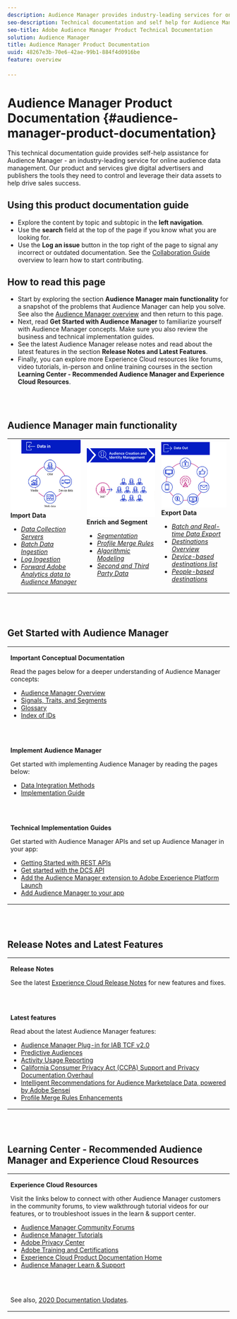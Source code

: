```yaml
---
description: Audience Manager provides industry-leading services for online audience data management. Our product and services give digital advertisers and publishers the tools they need to control and leverage their data assets to help drive sales success.
seo-description: Technical documentation and self help for Audience Manager (AAM). AAM provides industry-leading services for online audience data management, and give digital advertisers and publishers the tools they need to control and leverage their data assets to help drive sales success.
seo-title: Adobe Audience Manager Product Technical Documentation
solution: Audience Manager
title: Audience Manager Product Documentation
uuid: 48267e3b-70e6-42ae-99b1-884f4d0916be
feature: overview

---
```



# Audience Manager Product Documentation {#audience-manager-product-documentation}

This technical documentation guide provides self-help assistance for Audience Manager - an industry-leading service for online audience data management. Our product and services give digital advertisers and publishers the tools they need to control and leverage their data assets to help drive sales success.

## Using this product documentation guide

* Explore the content by topic and subtopic in the **left navigation**.
* Use the **search** field at the top of the page if you know what you are looking for.
* Use the **Log an issue** button in the top right of the page to signal any incorrect or outdated documentation. See the [Collaboration Guide](https://docs.adobe.com/content/help/en/contributor/contributor-guide/introduction.html) overview to learn how to start contributing.

## How to read this page

* Start by exploring the section **Audience Manager main functionality** for a snapshot of the problems that Audience Manager can help you solve. See also the [Audience Manager overview](/help/using/overview/aam-overview.md) and then return to this page.
* Next, read **Get Started with Audience Manager** to familiarize yourself with Audience Manager concepts. Make sure you also review the business and technical implementation guides.
* See the latest Audience Manager release notes and read about the latest features in the section **Release Notes and Latest Features**.
* Finally, you can explore more Experience Cloud resources like forums, video tutorials, in-person and online training courses in the section **Learning Center - Recommended Audience Manager and Experience Cloud Resources**.

<br>&nbsp;

## Audience Manager main functionality

<table>
   <td>
      <img alt="Data In" src="/help/using/overview/assets/data-in.png"/>
      <div>
         <b>Import Data</b>
      </div>
      <p>
         <em><ul><li><a href="/help/using/api/dcs-intro/dcs-api-reference/dcs-api-reference-overview.md">Data Collection Servers</a></li><li><a href="/help/using/integration/sending-audience-data/batch-data-transfer-explained/batch-data-transfer-overview.md">Batch Data Ingestion</a></li><li><a href="/help/using/reporting/audience-optimization-reports/metadata-files-intro/metadata-files-intro.md">Log Ingestion</a></li><li><a href="/help/using/integration/integration-other-solutions/audience-management-module.md">Forward Adobe Analytics data to Audience Manager</a></li></ul></em>
      <p>
   </td>
   <td>
      <img alt="Enrich and Segment" src="/help/using/overview/assets/enrich-segment.png"/>
      <div>
         <b>Enrich and Segment</b>
      </div>
      <p>
       <em><ul><li><a href="/help/using/features/segments/segments-purpose.md">Segmentation</a></li><li><a href="/help/using/features/profile-merge-rules/merge-rules-overview.md">Profile Merge Rules</a></li><li><a href="/help/using/features/algorithmic-models/understanding-models.md">Algorithmic Modeling</a></li><li><a href="/help/using/overview/data-types-collected.md">Second and Third Party Data</a></li></ul></em>
      <p>
   </td>
   <td>
      <img alt="Data Out" src="/help/using/overview/assets/data-out.png"/>
      </a>
      <div>
         <b>Export Data</b>
      </div>
      <p>
      <p>
         <em><ul><li><a href="/help/using/integration/receiving-audience-data/receiving-audience-data-overview.md">Batch and Real-time Data Export</a></li><li><a href="/help/using/features/destinations/destinations.md">Destinations Overview</a></li><li><a href="/help/using/features/destinations/device-based-destinations-list.md">Device-based destinations list</a></li><li><a href="/help/using/features/destinations/people-based-destinations-overview.md">People-based destinations</a></li></ul></em> 
      <p>
      <p>
   </td>
</table>


<br>&nbsp;

## Get Started with Audience Manager

<table> 
 <tbody> 
  <tr> 
   <td colname="col1"> <p><b>Important Conceptual Documentation</b></p>
   <p>Read the pages below for a deeper understanding of Audience Manager concepts: 
   <ul><li><a href="/help/using/overview/aam-overview.md"> Audience Manager Overview</a></li><li><a href="/help/using/reference/signal-trait-segment.md">Signals, Traits, and Segments</a></li><li><a href="/help/using/reference/aam-glossary.md"> Glossary</a> </li><li><a href="/help/using/reference/ids-in-aam.md">Index of IDs</a></li></ul></p>
   <br>&nbsp;
   <p><b>Implement Audience Manager</b></p>
   <p> Get started with implementing Audience Manager by reading the pages below:
     <ul>
     <li><a href="/help/using/integration/data-integration-methods.md">Data Integration Methods</a></li>
     <li><a href="/help/using/integration/implement-audience-manager.md">Implementation Guide</a></li>
     </ul> </p>
     <br>&nbsp;
   <p> <b>Technical Implementation Guides</b> </p> <p>Get started with Audience Manager APIs and set up Audience Manager in your app:</p> <p> 
     <ul id="ul_47C012F6AB3E4B73BA357027F4D15369">
     <li><a href="/help/using/api/rest-api-main/aam-api-getting-started.md">Getting Started with REST APIs</a></li>
     <li><a href="/help/using/api/dcs-intro/dcs-event-calls/dcs-event-calls.md">Get started with the DCS API</a></li>
     <li><a href="https://docs.adobe.com/content/help/en/launch/using/extensions-ref/adobe-extension/adobe-audience-manager-extension.html">Add the Audience Manager extension to Adobe Experience Platform Launch</a></li>
    <li><a href="https://aep-sdks.gitbook.io/docs/using-mobile-extensions/adobe-audience-manager">Add Audience Manager to your app</a></li>
     </ul> </p>
    </td>

  </tr> 
 </tbody> 
</table>

<!--

<table> 
 <tbody> 
  <tr> 
   <td colname="col1"> <p><b>Important Conceptual Documentation</b></p>
   <p>Read the pages below for a deeper understanding of Audience Manager concepts: 
   <ul><li><a href="https://docs.adobe.com/content/help/en/audience-manager/user-guide/overview/aam-overview.html"> Audience Manager Overview</a></li><li><a href="https://docs.adobe.com/help/en/audience-manager/user-guide/reference/aam-glossary.html"> Glossary</a> </li><li><a href="https://docs.adobe.com/content/help/en/audience-manager/user-guide/reference/ids-in-aam.html">Index of IDs</a></li><li><a href="https://docs.adobe.com/help/en/audience-manager/user-guide/reference/signal-trait-segment.html">Signals, Traits, and Segments</a></li></ul></p>
   <br>&nbsp;
   <p><b>Implement Audience Manager</b></p>
   <p> Get started with implementing Audience Manager by reading the pages below:
     <ul>
     <li><a href="https://docs.adobe.com/content/help/en/audience-manager/user-guide/implementation-integration-guides/data-integration-methods.html">Data Integration Methods</a></li>
     <li><a href="https://docs.adobe.com/content/help/en/audience-manager/user-guide/implementation-integration-guides/implement-audience-manager.html">Implementation Guide</a></li>
     </ul> </p>
     <br>&nbsp;
   <p> <b>Technical Implementation Guides</b> </p> <p>Get started with Audience Manager APIs and set up Audience Manager in your app:</p> <p> 
     <ul id="ul_47C012F6AB3E4B73BA357027F4D15369">
     <li><a href="https://docs.adobe.com/content/help/en/audience-manager/user-guide/api-and-sdk-code/rest-apis/aam-api-getting-started.html">Getting Started with REST APIs</a></li>
     <li><a href="https://docs.adobe.com/content/help/en/audience-manager/user-guide/api-and-sdk-code/dcs/dcs-event-calls/dcs-event-calls.html">Get started with the DCS API</a></li>
     <li><a href="https://docs.adobe.com/content/help/en/launch/using/extensions-ref/adobe-extension/adobe-audience-manager-extension.html">Add the Audience Manager extension to Adobe Experience Platform Launch</a></li>
    <li><a href="https://aep-sdks.gitbook.io/docs/using-mobile-extensions/adobe-audience-manager">Add Audience Manager to your app</a></li>
     </ul> </p>
    </td>
   <td colname="col2">  <p> <b>Collaborative Documentation</b> </p>
     <p>We welcome contributions to our documentation from all our readers. See the <a href="https://docs.adobe.com/content/help/en/contributor/contributor-guide/introduction.html">Collaboration Guide Overview</a> to learn how to start contributing.</p>
   <br>&nbsp;
   <p> <b>Release Notes</b> </p> <p> 
     See the latest <a href="https://docs.adobe.com/content/help/en/release-notes/experience-cloud/current.html" format="https" scope="external"> Experience Cloud Release Notes</a> for new features and fixes.</p> <br>&nbsp;
     <p> <b>Experience Cloud Resources</b> </p> <p> 
     <ul id="ul_E30EC96BDC624B5591F0470D430B7F41"> 
      <li id="li_F3A5CCFAE0F247CEB41A03CA8E03106B"><a href="https://forums.adobe.com/community/experience-cloud/analytics-cloud/audience-manager" format="https" scope="external"> Audience Manager Community Forums</a> </li>
      <li><a href="https://docs.adobe.com/content/help/en/audience-manager-learn/tutorials/overview.html" format="http" scope="external"> Audience Manager Tutorials</a> </li> 
      <li id="li_1737D63307024F26B1F967621613A5AC"><a href="https://www.adobe.com/privacy.html" format="http" scope="external"> Adobe Privacy Center</a> </li>  
      <li id="li_1938F7044F544481A6CC0F45CC22B80A"> <a href="https://helpx.adobe.com/learning.html?promoid=KAUDK" scope="external" format="http"> Adobe Training and Certifications</a> </li> 
      <li id="li_C71459E0D1464C05B8B9387C43541F17"> <a href="https://helpx.adobe.com/support/experience-cloud.html" scope="external" format="https">Experience Cloud Product Documentation Home</a> </li> 
      <li id="li_0DB1997FEB87484EBC07E03FD40AA39F"><a href="https://helpx.adobe.com/support/audience-manager.html" format="https" scope="external"> Audience Manager Learn &amp; Support</a> </li> 
     </ul> </p> 
     <br>&nbsp;
     <p>See also, <a href="https://docs.adobe.com/content/help/en/audience-manager/user-guide/documentation-updates/docs-2020.html"> 2020 Documentation Updates</a>. </p> </td>
  </tr> 
 </tbody> 
</table>

-->

<br>&nbsp;

## Release Notes and Latest Features

<table> 
 <tbody> 
  <tr> 
   <td> <p> <b>Release Notes</b> </p> <p> 
     See the latest <a href="https://docs.adobe.com/content/help/en/release-notes/experience-cloud/current.html" format="https" scope="external"> Experience Cloud Release Notes</a> for new features and fixes.</p> 
     <br>&nbsp;
     <p> <b>Latest features</b> </p> <p> 
     Read about the latest Audience Manager features:</p>
     <p><ul><li><a href="/help/using/overview/data-security-and-privacy/aam-iab-plugin.md">Audience Manager Plug-in for IAB TCF v2.0</a></li><li><a href="/help/using/features/algorithmic-models/predictive-audiences.md">Predictive Audiences</a></li><li><a href="/help/using/features/administration/activity-usage-reporting.md">Activity Usage Reporting</a></li>
     <li><a href="/help/using/overview/data-security-and-privacy/data-privacy.md">California Consumer Privacy Act (CCPA) Support and Privacy Documentation Overhaul</a></li>
     <li><a href="/help/using/features/segments/trait-recommendations.md">Intelligent Recommendations for Audience Marketplace Data, powered by Adobe Sensei</a></li>
     <li><a href="/help/using/features/profile-merge-rules/merge-rules-overview.md">Profile Merge Rules Enhancements</a></li></ul><p>
    </td>
  </tr> 
 </tbody> 
</table>

<!--

**Release Notes**

See the latest [Experience Cloud Release Notes](https://docs.adobe.com/content/help/en/release-notes/experience-cloud/current.html) for new features and fixes.

<br>&nbsp;

**Latest features**

Read about the latest Audience Manager features:
* [Activity Usage Reporting](https://docs.adobe.com/content/help/en/audience-manager/user-guide/features/administration/activity-usage-reporting.html)
* [California Consumer Privacy Act (CCPA) Support and Privacy Documentation Overhaul](https://docs.adobe.com/content/help/en/audience-manager/user-guide/overview/data-privacy/data-privacy.html)
* [Intelligent Recommendations for Audience Marketplace Data, powered by Adobe Sensei](https://docs.adobe.com/content/help/en/audience-manager/user-guide/features/segments/trait-recommendations.html)
* [Profile Merge Rules Enhancements](https://docs.adobe.com/content/help/en/audience-manager/user-guide/features/profile-merge-rules/merge-rules-overview.html)
* [Bulk Management Tools Update](https://docs.adobe.com/content/help/en/audience-manager/user-guide/reference/bulk-management-tools/bulk-management-intro.html)

-->

<br>&nbsp;

## Learning Center - Recommended Audience Manager and Experience Cloud Resources


<table> 
 <tbody> 
  <tr> 
   <td colname="col2"> 
     <p> <b>Experience Cloud Resources</b> </p>
     <p>Visit the links below to connect with other Audience Manager customers in the community forums, to view walkthrough tutorial videos for our features, or to troubleshoot issues in the learn & support center.</p>
     <p> 
     <ul id="ul_E30EC96BDC624B5591F0470D430B7F41"> 
      <li id="li_F3A5CCFAE0F247CEB41A03CA8E03106B"><a href="https://forums.adobe.com/community/experience-cloud/analytics-cloud/audience-manager" format="https" scope="external"> Audience Manager Community Forums</a> </li>
      <li><a href="https://docs.adobe.com/content/help/en/audience-manager-learn/tutorials/overview.html" format="http" scope="external"> Audience Manager Tutorials</a> </li> 
      <li id="li_1737D63307024F26B1F967621613A5AC"><a href="https://www.adobe.com/privacy.html" format="http" scope="external"> Adobe Privacy Center</a> </li>  
      <li id="li_1938F7044F544481A6CC0F45CC22B80A"> <a href="https://helpx.adobe.com/learning.html?promoid=KAUDK" scope="external" format="http"> Adobe Training and Certifications</a> </li> 
      <li id="li_C71459E0D1464C05B8B9387C43541F17"> <a href="https://helpx.adobe.com/support/experience-cloud.html" scope="external" format="https">Experience Cloud Product Documentation Home</a> </li> 
      <li id="li_0DB1997FEB87484EBC07E03FD40AA39F"><a href="https://helpx.adobe.com/support/audience-manager.html" format="https" scope="external"> Audience Manager Learn &amp; Support</a> </li> 
     </ul> </p> 
     <br>&nbsp;
     <p>See also, <a href="https://docs.adobe.com/content/help/en/audience-manager/user-guide/documentation-updates/docs-2020.html"> 2020 Documentation Updates</a>. </p> </td>
  </tr> 
 </tbody> 
</table>